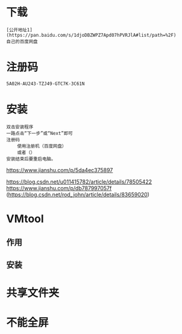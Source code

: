 


# 下载

	[公开地址1](https://pan.baidu.com/s/1djoDBZWPZ7Apd07hPVRJlA#list/path=%2F)
	自己的百度网盘


# 注册码

    5A02H-AU243-TZJ49-GTC7K-3C61N


# 安装

	双击安装程序
	一路点击“下一步”或“Next”即可
	注册码
		使用注册机（百度网盘）
		或者（）
	安装结束后要重启电脑。







https://www.jianshu.com/p/5da4ec375897

https://blog.csdn.net/u011415782/article/details/78505422
https://www.jianshu.com/p/db787997057f
	(https://blog.csdn.net/rod_john/article/details/83659020)

# VMtool

## 作用

## 安装


# 共享文件夹

# 不能全屏

